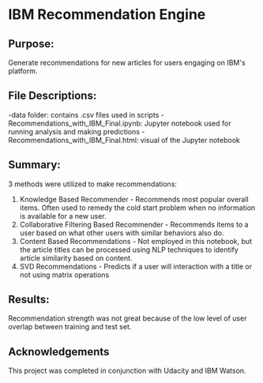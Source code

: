 # IBM Recommendation Engine
 
 ## Purpose:
 Generate recommendations for new articles for users engaging on IBM's platform.
 
 ## File Descriptions:
 -data folder: contains .csv files used in scripts
 -Recommendations_with_IBM_Final.ipynb: Jupyter notebook used for running analysis and making predictions
 -Recommendations_with_IBM_Final.html: visual of the Jupyter notebook
 
 ## Summary:
 3 methods were utilized to make recommendations:
 1.  Knowledge Based Recommender - Recommends most popular overall items.  Often used to remedy the cold start problem when no information is available for a new user.
 2.  Collaborative Filtering Based Recommender - Recommends items to a user based on what other users with similar behaviors also do.
 3.  Content Based Recommendations - Not employed in this notebook, but the article titles can be processed using NLP techniques to identify article similarity based on content.
 4.  SVD Recommendations - Predicts if a user will interaction with a title or not using matrix operations
 
 ## Results:  
Recommendation strength was not great because of the low level of user overlap between training and test set.

## Acknowledgements
This project was completed in conjunction with Udacity and IBM Watson.
